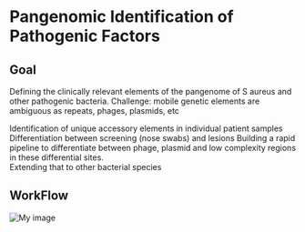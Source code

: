 # Pangenomic Identification of Pathogenic Factors

## Goal
Defining the clinically relevant elements of the pangenome of S aureus and other pathogenic bacteria.   Challenge: mobile genetic elements are ambiguous as repeats, phages, plasmids, etc

 Identification of unique accessory elements in individual patient samples
Differentiation between screening (nose swabs) and lesions
Building a rapid pipeline to differentiate between phage, plasmid and low complexity regions in these differential sites.  
Extending that to other bacterial species


## WorkFlow
![My image](https://github.com/Rickcopin/Pathogenic_Pangenomes/blob/master/images/approaches.png)
